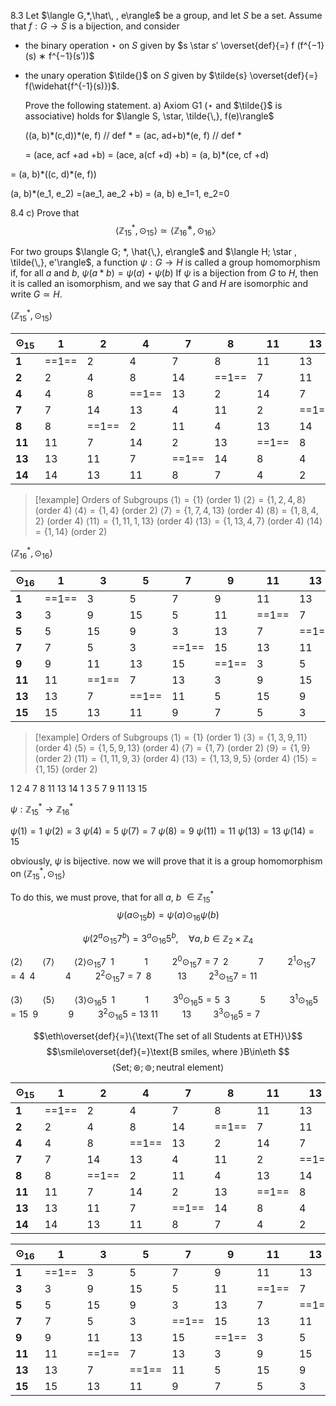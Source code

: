 







8.3
Let $\langle G,*,\hat\, , e\rangle$ be a group, and let $S$ be a set. Assume that $f : G \rightarrow S$ is a bijection, and consider
- the binary operation $\star$ on $S$ given by $s \star s′ \overset{def}{=} f (f^{−1}(s) ∗ f^{−1}(s′))$ 
- the unary operation $\tilde{}$  on $S$ given by $\tilde{s} \overset{def}{=} f(\widehat{f^{-1}(s)})$.
 
  Prove the following statement. 
  a) Axiom G1 ($\star$  and  $\tilde{}$  is associative) holds for $\langle S, \star, \tilde{\,}, f(e)\rangle$







  ((a, b)\*(c,d))\*(e, f) // def *
  = (ac, ad+b)\*(e, f) // def *
  
  = (ace, acf +ad +b)
  = (ace, a(cf +d) +b)
  = (a, b)\*(ce, cf +d)

 = (a, b)\*((c, d)\*(e, f))



(a, b)\*(e_1, e_2) =(ae_1, ae_2 +b) = (a, b)
e_1=1, e_2=0













8.4
c)
Prove that $$\langle\mathbb{Z}^*_{15}, \odot_{15}\rangle \simeq \langle\mathbb{Z}^∗_{16}, \odot_{16}〉$$



 For two groups $\langle G; *, \hat{\,}, e\rangle$ and $\langle H; \star , \tilde{\,}, e'\rangle$, a function $\psi : G \rightarrow H$ is called a group homomorphism if, for all $a$ and $b$, $\psi (a*b) = \psi (a) \star \psi (b)$
 If $\psi$ is a bijection from $G$ to $H$, then it is called an isomorphism, and we say that $G$ and $H$ are isomorphic and write $G \simeq H$.




$\langle\mathbb{Z}^*_{15}, \odot_{15}\rangle$

| $\odot_{15}$ | 1  | 2  | 4  | 7  | 8  | 11 | 13 | 14 |
|--------------|----|----|----|----|----|----|----|----|
| **1**            | ==1==  | 2  | 4  | 7  | 8  | 11 | 13 | 14 |
| **2**            | 2  | 4  | 8  | 14 | ==1==  | 7  | 11 | 13 |
| **4**            | 4  | 8  | ==1==  | 13 | 2  | 14 | 7  | 11 |
| **7**            | 7  | 14 | 13 | 4  | 11 | 2  | ==1==  | 8  |
| **8**            | 8  | ==1==  | 2  | 11 | 4  | 13 | 14 | 7  |
| **11**           | 11 | 7  | 14 | 2  | 13 | ==1==  | 8  | 4  |
| **13**           | 13 | 11 | 7  | ==1==  | 14 | 8  | 4  | 2  |
| **14**           | 14 | 13 | 11 | 8  | 7  | 4  | 2  | ==1==  |
>[!example] Orders of Subgroups
>$\langle1\rangle=\{1\} \text{ (order 1)}$
>$\langle2\rangle=\{1,2,4,8\}\text{ (order 4)}$
>$\langle4\rangle=\{1,4\} \text{ (order 2)}$
>$\langle7\rangle=\{1,7,4,13\} \text{ (order 4)}$
>$\langle8\rangle=\{1,8,4,2\} \text{ (order 4)}$
>$\langle11\rangle=\{1,11,1,13\} \text{ (order 4)}$
>$\langle13\rangle=\{1,13,4,7\} \text{ (order 4)}$
>$\langle14\rangle=\{1,14\}\text{ (order 2)}$



$\langle\mathbb{Z}^*_{16}, \odot_{16}\rangle$

| $\odot_{16}$ | 1  | 3  | 5  | 7  | 9  | 11 | 13 | 15 |
|--------------|----|----|----|----|----|----|----|----|
| **1**        | ==1==  | 3  | 5  | 7  | 9  | 11 | 13 | 15 |
| **3**        | 3  | 9  | 15 | 5  | 11 | ==1==  | 7  | 13 |
| **5**        | 5  | 15 | 9  | 3  | 13 | 7  | ==1==  | 11 |
| **7**        | 7  | 5  | 3  | ==1==  | 15 | 13 | 11 | 9  |
| **9**        | 9  | 11 | 13 | 15 | ==1==  | 3  | 5  | 7  |
| **11**       | 11 | ==1==  | 7  | 13 | 3  | 9  | 15 | 5  |
| **13**       | 13 | 7  | ==1==  | 11 | 5  | 15 | 9  | 3  |
| **15**       | 15 | 13 | 11 | 9  | 7  | 5  | 3  | ==1==  |
>[!example] Orders of Subgroups
>$\langle1\rangle=\{1\} \text{ (order 1)}$
>$\langle3\rangle=\{1,3,9,11\}\text{ (order 4)}$
>$\langle5\rangle=\{1,5,9,13\} \text{ (order 4)}$
>$\langle7\rangle=\{1,7\} \text{ (order 2)}$
>$\langle9\rangle=\{1,9\} \text{ (order 2)}$
>$\langle11\rangle=\{1,11,9,3\} \text{ (order 4)}$
>$\langle13\rangle=\{1,13,9,5\} \text{ (order 4)}$
>$\langle15\rangle=\{1,15\}\text{ (order 2)}$






1 2 4 7 8 11 13 14
1 3 5 7 9 11 13 15


$\psi : \mathbb{Z}^*_{15} \rightarrow \mathbb{Z}^*_{16}$


$\psi(1)=1$
$\psi(2)=3$
$\psi(4)=5$
$\psi(7)=7$
$\psi(8)=9$
$\psi(11)=11$
$\psi(13)=13$
$\psi(14)=15$


obviously, $\psi$ is bijective. now we will prove that it is a group homomorphism on $\langle\mathbb{Z}^*_{15}, \odot_{15}\rangle$


To do this, we must prove, that for all $a,$  $b$ $\in\mathbb{Z}^*_{15}$
$$
\psi(a\odot_{15}b)=\psi(a)\odot_{16}\psi(b)
$$





$$
\psi(2^a\odot_{15}7^b) = 3^a \odot_{16} 5^b, \quad\forall a,\, b \in \mathbb{Z}_2\times \mathbb{Z}_4
$$



$\langle2\rangle\qquad\langle7\rangle\qquad\langle2\rangle \odot_{15} 7$
$\;1\qquad\quad1\qquad\;\; 2^0\odot_{15}7=7$ 
$\;2\qquad\quad7\qquad\;\; 2^1\odot_{15}7=4$ 
$\;4\qquad\quad4\qquad\;\; 2^2\odot_{15}7=7$ 
$\;8\qquad\;\;\;13\qquad\; 2^3\odot_{15}7=11$ 


$\langle3\rangle\qquad\langle5\rangle\qquad\langle3\rangle \odot_{16} 5$
$\;1\qquad\quad1\qquad\;\; 3^0\odot_{16}5=5$ 
$\;3\qquad\quad5\qquad\;\; 3^1\odot_{16}5=15$ 
$\;9\qquad\quad9\qquad\;\; 3^2\odot_{16}5=13$ 
$11\qquad\;\;13\qquad\; 3^3\odot_{16}5=7$ 












$$\eth\overset{def}{=}\{\text{The set of all Students at ETH}\}$$
$$\smile\overset{def}{=}\text{B smiles, where }B\in\eth
$$
$$\langle\text{Set};\circledast ; \circledcirc; \text{neutral element} \rangle $$










| $\odot_{15}$ | 1  | 2  | 4  | 7  | 8  | 11 | 13 | 14 |
|--------------|----|----|----|----|----|----|----|----|
| **1**            | ==1==  | 2  | 4  | 7  | 8  | 11 | 13 | 14 |
| **2**            | 2  | 4  | 8  | 14 | ==1==  | 7  | 11 | 13 |
| **4**            | 4  | 8  | ==1==  | 13 | 2  | 14 | 7  | 11 |
| **7**            | 7  | 14 | 13 | 4  | 11 | 2  | ==1==  | 8  |
| **8**            | 8  | ==1==  | 2  | 11 | 4  | 13 | 14 | 7  |
| **11**           | 11 | 7  | 14 | 2  | 13 | ==1==  | 8  | 4  |
| **13**           | 13 | 11 | 7  | ==1==  | 14 | 8  | 4  | 2  |
| **14**           | 14 | 13 | 11 | 8  | 7  | 4  | 2  | ==1==  |







| $\odot_{16}$ | 1  | 3  | 5  | 7  | 9  | 11 | 13 | 15 |
|--------------|----|----|----|----|----|----|----|----|
| **1**        | ==1==  | 3  | 5  | 7  | 9  | 11 | 13 | 15 |
| **3**        | 3  | 9  | 15 | 5  | 11 | ==1==  | 7  | 13 |
| **5**        | 5  | 15 | 9  | 3  | 13 | 7  | ==1==  | 11 |
| **7**        | 7  | 5  | 3  | ==1==  | 15 | 13 | 11 | 9  |
| **9**        | 9  | 11 | 13 | 15 | ==1==  | 3  | 5  | 7  |
| **11**       | 11 | ==1==  | 7  | 13 | 3  | 9  | 15 | 5  |
| **13**       | 13 | 7  | ==1==  | 11 | 5  | 15 | 9  | 3  |
| **15**       | 15 | 13 | 11 | 9  | 7  | 5  | 3  | ==1== 


